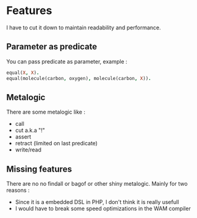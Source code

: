 # Features

I have to cut it down to maintain readability and performance.

## Parameter as predicate

You can pass predicate as parameter, example :
```prolog
equal(X, X).
equal(molecule(carbon, oxygen), molecule(carbon, X)).
```

## Metalogic

There are some metalogic like :

* call
* cut a.k.a "!"
* assert
* retract (limited on last predicate)
* write/read

## Missing features

There are no no findall or bagof or other shiny metalogic. Mainly for two reasons :

* Since it is a embedded DSL in PHP, I don't think it is really usefull
* I would have to break some speed optimizations in the WAM compiler
